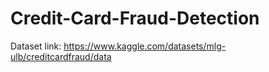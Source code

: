 # Credit-Card-Fraud-Detection

Dataset link: https://www.kaggle.com/datasets/mlg-ulb/creditcardfraud/data
